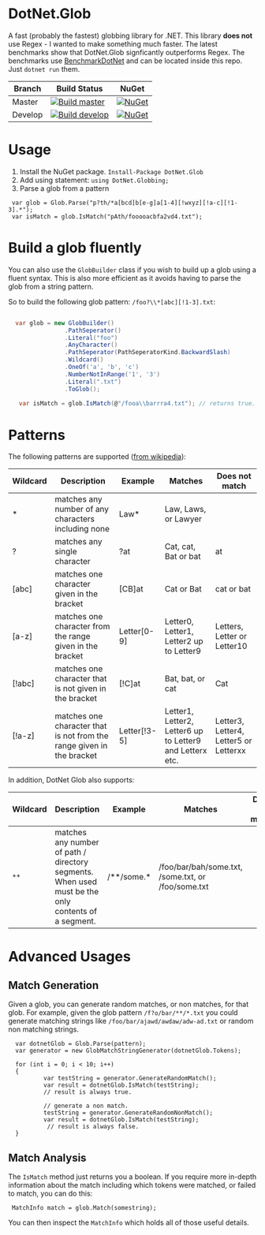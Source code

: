 # DotNet.Glob
A fast (probably the fastest) globbing library for .NET.
This library **does not** use Regex - I wanted to make something much faster.
The latest benchmarks show that DotNet.Glob signficantly outperforms Regex.
The benchmarks use [BenchmarkDotNet](https://github.com/dotnet/BenchmarkDotNet) and can be located inside this repo. Just `dotnet run` them.


| Branch  | Build Status | NuGet |
| ------------- | ------------- | ----- |
| Master  |[![Build master](https://ci.appveyor.com/api/projects/status/yab1btvh7bvkkgva/branch/master?svg=true)](https://ci.appveyor.com/project/dazinator/dotnet-glob/branch/master) | [![NuGet](https://img.shields.io/nuget/v/DotNet.Glob.svg)](https://www.nuget.org/packages/DotNet.Glob/) |
| Develop | [![Build develop](https://ci.appveyor.com/api/projects/status/yab1btvh7bvkkgva?svg=true)](https://ci.appveyor.com/project/dazinator/dotnet-glob/branch/develop)  | [![NuGet](https://img.shields.io/nuget/vpre/DotNet.Glob.svg)](https://www.nuget.org/packages/DotNet.Glob/) |

# Usage
1. Install the NuGet package. `Install-Package DotNet.Glob`
2. Add using statement:
   `using DotNet.Globbing;`
3. Parse a glob from a pattern
```
 var glob = Glob.Parse("p?th/*a[bcd]b[e-g]a[1-4][!wxyz][!a-c][!1-3].*");
 var isMatch = glob.IsMatch("pAth/fooooacbfa2vd4.txt");

```

# Build a glob fluently

You can also use the `GlobBuilder` class if you wish to build up a glob using a fluent syntax.
This is also more efficient as it avoids having to parse the glob from a string pattern.

So to build the following glob pattern: `/foo?\\*[abc][!1-3].txt`:

```csharp

  var glob = new GlobBuilder()
                .PathSeperator()
                .Literal("foo")
                .AnyCharacter()
                .PathSeperator(PathSeperatorKind.BackwardSlash)
                .Wildcard()
                .OneOf('a', 'b', 'c')
                .NumberNotInRange('1', '3')
                .Literal(".txt")
                .ToGlob();

   var isMatch = glob.IsMatch(@"/fooa\\barrra4.txt"); // returns true.

```


# Patterns

The following patterns are supported ([from wikipedia](https://en.wikipedia.org/wiki/Glob_(programming))):
> 
| Wildcard  | Description | Example | Matches | Does not match |
| --------  | ----------- | ------- | ------- | -------------- |
| \* |  matches any number of any characters including none	| Law\*| Law, Laws, or Lawyer	|
| ?	| matches any single character	| ?at	| Cat, cat, Bat or bat	| at |
| [abc] |	matches one character given in the bracket |	[CB]at |	Cat or Bat	| cat or bat |
| [a-z] |	matches one character from the range given in the bracket	| Letter[0-9]	| Letter0, Letter1, Letter2 up to Letter9	| Letters, Letter or Letter10 |
| [!abc] | matches one character that is not given in the bracket | [!C]at | Bat, bat, or cat | Cat |
| [!a-z] | matches one character that is not from the range given in the bracket | Letter[!3-5] | Letter1, Letter2, Letter6 up to Letter9 and Letterx etc. | Letter3, Letter4, Letter5 or Letterxx |

In addition, DotNet Glob also supports:

| Wildcard  | Description | Example | Matches | Does not match |
| --------  | ----------- | ------- | ------- | -------------- |
| `**` |  matches any number of path / directory segments. When used must be the only contents of a segment. | /**/some.* | /foo/bar/bah/some.txt, /some.txt, or /foo/some.txt	|


# Advanced Usages

## Match Generation
Given a glob, you can generate random matches, or non matches, for that glob.
For example, given the glob pattern `/f?o/bar/**/*.txt` you could generate matching strings like `/foo/bar/ajawd/awdaw/adw-ad.txt` or random non matching strings.


```
  var dotnetGlob = Glob.Parse(pattern);
  var generator = new GlobMatchStringGenerator(dotnetGlob.Tokens);

  for (int i = 0; i < 10; i++)
  {
          var testString = generator.GenerateRandomMatch();
          var result = dotnetGlob.IsMatch(testString);
          // result is always true.

          // generate a non match.
          testString = generator.GenerateRandomNonMatch();
          var result = dotnetGlob.IsMatch(testString);
           // result is always false.
  }

```


## Match Analysis

The `IsMatch` method just returns you a boolean. If you require more in-depth information about the match including which tokens were matched, or failed to match, you can do this:

```
 MatchInfo match = glob.Match(somestring);

```

You can then inspect the `MatchInfo` which holds all of those useful details.

